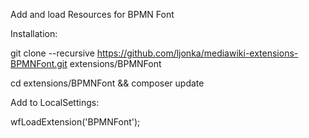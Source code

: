 Add and load Resources for BPMN Font

Installation:

 git clone --recursive https://github.com/ljonka/mediawiki-extensions-BPMNFont.git extensions/BPMNFont
 
 cd extensions/BPMNFont && composer update

Add to LocalSettings:

 wfLoadExtension('BPMNFont');
 

